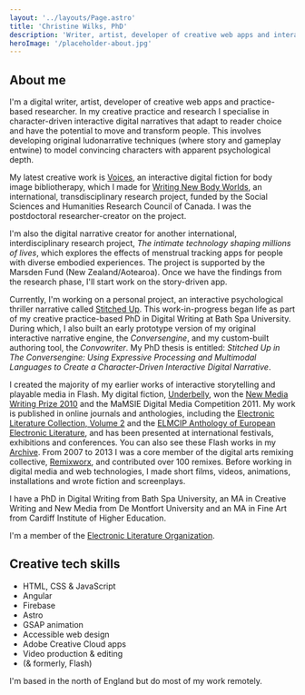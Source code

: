 ```yaml
---
layout: '../layouts/Page.astro'
title: 'Christine Wilks, PhD'
description: 'Writer, artist, developer of creative web apps and interactive digital narratives, and practice-based researcher.'
heroImage: '/placeholder-about.jpg'
---
```


## About me

I'm a digital writer, artist, developer of creative web apps and practice-based researcher. In my creative practice and research I specialise in character-driven interactive digital narratives that adapt to reader choice and have the potential to move and transform people. This involves developing original ludonarrative techniques (where story and gameplay entwine) to model convincing characters with apparent psychological depth.

My latest creative work is [Voices](/works/voices/), an interactive digital fiction for body image bibliotherapy, which I made for [Writing New Body Worlds](https://sites.google.com/ualberta.ca/writingnewbodies/home?authuser=0), an international, transdisciplinary research project, funded by the Social Sciences and Humanities Research Council of Canada. I was the postdoctoral researcher-creator on the project.

I'm also the digital narrative creator for another international, interdisciplinary research project, <cite>The intimate technology shaping millions of lives</cite>, which explores the effects of menstrual tracking apps for people with diverse embodied experiences. The project is supported by the Marsden Fund (New Zealand/Aotearoa). Once we have the findings from the research phase, I'll start work on the story-driven app.

Currently, I'm working on a personal project, an interactive psychological thriller narrative called [Stitched Up](/works/stitched-up/). This work-in-progress began life as part of my creative practice-based PhD in Digital Writing at Bath Spa University. During which, I also built an early prototype version of my original interactive narrative engine, the <cite>Conversengine</cite>, and my custom-built authoring tool, the <cite>Convowriter</cite>. My PhD thesis is entitled: <cite>Stitched Up in The Conversengine: Using Expressive Processing and Multimodal Languages to Create a Character-Driven Interactive Digital Narrative</cite>.

I created the majority of my earlier works of interactive storytelling and playable media in Flash. My digital fiction, [Underbelly](/archive/underbelly), won the [New Media Writing Prize 2010](http://newmediawritingprize.co.uk/?page_id=350) and the MaMSIE Digital Media Competition 2011. My work is published in online journals and anthologies, including the [Electronic Literature Collection, Volume 2](http://collection.eliterature.org/2/index.html) and the [ELMCIP Anthology of European Electronic Literature](http://anthology.elmcip.net/), and has been presented at international festivals, exhibitions and conferences. You can also see these Flash works in my [Archive](/archive/). From 2007 to 2013 I was a core member of the digital arts remixing collective, [Remixworx](/archive/remixworx/), and contributed over 100 remixes. Before working in digital media and web technologies, I made short films, videos, animations, installations and wrote fiction and screenplays.

I have a PhD in Digital Writing from Bath Spa University, an MA in Creative Writing and New Media from De Montfort University and an MA in Fine Art from Cardiff Institute of Higher Education.

I'm a member of the [Electronic Literature Organization](https://eliterature.org/).

## Creative tech skills

-   HTML, CSS & JavaScript
-   Angular
-   Firebase
-   Astro
-   GSAP animation
-   Accessible web design
-   Adobe Creative Cloud apps
-   Video production & editing
-   (& formerly, Flash)

I'm based in the north of England but do most of my work remotely.

